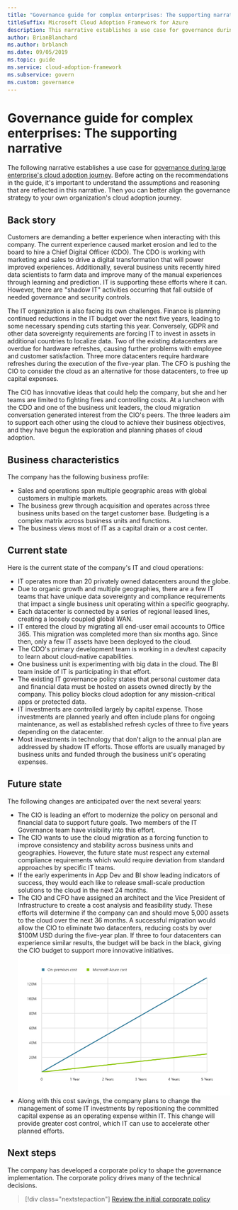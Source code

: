 ```yaml
---
title: "Governance guide for complex enterprises: The supporting narrative"
titleSuffix: Microsoft Cloud Adoption Framework for Azure
description: This narrative establishes a use case for governance during a complex enterprise's cloud adoption journey.
author: BrianBlanchard
ms.author: brblanch
ms.date: 09/05/2019
ms.topic: guide
ms.service: cloud-adoption-framework
ms.subservice: govern
ms.custom: governance
---
```


# Governance guide for complex enterprises: The supporting narrative

The following narrative establishes a use case for [governance during large enterprise's cloud adoption journey](./index.md). Before acting on the recommendations in the guide, it's important to understand the assumptions and reasoning that are reflected in this narrative. Then you can better align the governance strategy to your own organization's cloud adoption journey.

## Back story

Customers are demanding a better experience when interacting with this company. The current experience caused market erosion and led to the board to hire a Chief Digital Officer (CDO). The CDO is working with marketing and sales to drive a digital transformation that will power improved experiences. Additionally, several business units recently hired data scientists to farm data and improve many of the manual experiences through learning and prediction. IT is supporting these efforts where it can. However, there are "shadow IT" activities occurring that fall outside of needed governance and security controls.

The IT organization is also facing its own challenges. Finance is planning continued reductions in the IT budget over the next five years, leading to some necessary spending cuts starting this year. Conversely, GDPR and other data sovereignty requirements are forcing IT to invest in assets in additional countries to localize data. Two of the existing datacenters are overdue for hardware refreshes, causing further problems with employee and customer satisfaction. Three more datacenters require hardware refreshes during the execution of the five-year plan. The CFO is pushing the CIO to consider the cloud as an alternative for those datacenters, to free up capital expenses.

The CIO has innovative ideas that could help the company, but she and her teams are limited to fighting fires and controlling costs. At a luncheon with the CDO and one of the business unit leaders, the cloud migration conversation generated interest from the CIO's peers. The three leaders aim to support each other using the cloud to achieve their business objectives, and they have begun the exploration and planning phases of cloud adoption.

## Business characteristics

The company has the following business profile:

- Sales and operations span multiple geographic areas with global customers in multiple markets.
- The business grew through acquisition and operates across three business units based on the target customer base. Budgeting is a complex matrix across business units and functions.
- The business views most of IT as a capital drain or a cost center.

## Current state

Here is the current state of the company's IT and cloud operations:

- IT operates more than 20 privately owned datacenters around the globe.
- Due to organic growth and multiple geographies, there are a few IT teams that have unique data sovereignty and compliance requirements that impact a single business unit operating within a specific geography.
- Each datacenter is connected by a series of regional leased lines, creating a loosely coupled global WAN.
- IT entered the cloud by migrating all end-user email accounts to Office 365. This migration was completed more than six months ago. Since then, only a few IT assets have been deployed to the cloud.
- The CDO's primary development team is working in a dev/test capacity to learn about cloud-native capabilities.
- One business unit is experimenting with big data in the cloud. The BI team inside of IT is participating in that effort.
- The existing IT governance policy states that personal customer data and financial data must be hosted on assets owned directly by the company. This policy blocks cloud adoption for any mission-critical apps or protected data.
- IT investments are controlled largely by capital expense. Those investments are planned yearly and often include plans for ongoing maintenance, as well as established refresh cycles of three to five years depending on the datacenter.
- Most investments in technology that don't align to the annual plan are addressed by shadow IT efforts. Those efforts are usually managed by business units and funded through the business unit's operating expenses.

## Future state

The following changes are anticipated over the next several years:

- The CIO is leading an effort to modernize the policy on personal and financial data to support future goals. Two members of the IT Governance team have visibility into this effort.
- The CIO wants to use the cloud migration as a forcing function to improve consistency and stability across business units and geographies. However, the future state must respect any external compliance requirements which would require deviation from standard approaches by specific IT teams.
- If the early experiments in App Dev and BI show leading indicators of success, they would each like to release small-scale production solutions to the cloud in the next 24 months.
- The CIO and CFO have assigned an architect and the Vice President of Infrastructure to create a cost analysis and feasibility study. These efforts will determine if the company can and should move 5,000 assets to the cloud over the next 36 months. A successful migration would allow the CIO to eliminate two datacenters, reducing costs by over $100M USD during the five-year plan. If three to four datacenters can experience similar results, the budget will be back in the black, giving the CIO budget to support more innovative initiatives.
    ![On-premises costs versus Azure costs demonstrating a return of $100M USD over the next five years](../../../_images/govern/calculator-enterprise.png)
- Along with this cost savings, the company plans to change the management of some IT investments by repositioning the committed capital expense as an operating expense within IT. This change will provide greater cost control, which IT can use to accelerate other planned efforts.

## Next steps

The company has developed a corporate policy to shape the governance implementation. The corporate policy drives many of the technical decisions.

> [!div class="nextstepaction"]
> [Review the initial corporate policy](./initial-corporate-policy.md)
